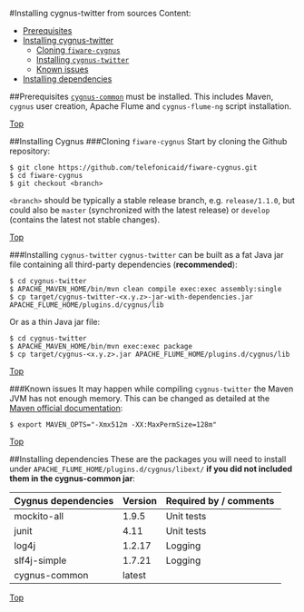 #<a name="top"></a>Installing cygnus-twitter from sources
Content:

* [Prerequisites](#section1)
* [Installing cygnus-twitter](#section2)
    * [Cloning `fiware-cygnus`](#section2.1)
    * [Installing `cygnus-twitter`](#section2.2)
    * [Known issues](#section2.3)
* [Installing dependencies](#section3)

##<a name="section1"></a>Prerequisites
[`cygnus-common`](../../installation_and_administration_guide/install_from_sources.md) must be installed. This includes Maven, `cygnus` user creation, Apache Flume and `cygnus-flume-ng` script installation.

[Top](#top)

##<a name="section2"></a>Installing Cygnus
###<a name="section2.1"></a>Cloning `fiware-cygnus`
Start by cloning the Github repository:

    $ git clone https://github.com/telefonicaid/fiware-cygnus.git
    $ cd fiware-cygnus
    $ git checkout <branch>
    
`<branch>` should be typically a stable release branch, e.g. `release/1.1.0`, but could also be `master` (synchronized with the latest release) or `develop` (contains the latest not stable changes).

[Top](#top)

###<a name="section2.2"></a>Installing `cygnus-twitter`
`cygnus-twitter` can be built as a fat Java jar file containing all third-party dependencies (**recommended**):

    $ cd cygnus-twitter
    $ APACHE_MAVEN_HOME/bin/mvn clean compile exec:exec assembly:single
    $ cp target/cygnus-twitter-<x.y.z>-jar-with-dependencies.jar APACHE_FLUME_HOME/plugins.d/cygnus/lib
    
Or as a thin Java jar file:

    $ cd cygnus-twitter
    $ APACHE_MAVEN_HOME/bin/mvn exec:exec package
    $ cp target/cygnus-<x.y.z>.jar APACHE_FLUME_HOME/plugins.d/cygnus/lib

[Top](#top)

###<a name="section2.3"></a>Known issues
It may happen while compiling `cygnus-twitter` the Maven JVM has not enough memory. This can be changed as detailed at the [Maven official documentation](https://cwiki.apache.org/confluence/display/MAVEN/OutOfMemoryError):

    $ export MAVEN_OPTS="-Xmx512m -XX:MaxPermSize=128m"

[Top](#top)

##<a name="section3"></a>Installing dependencies
These are the packages you will need to install under `APACHE_FLUME_HOME/plugins.d/cygnus/libext/` **if you did not included them in the cygnus-common jar**:

| Cygnus dependencies | Version | Required by / comments |
|---|---|---|
| mockito-all | 1.9.5 | Unit tests |
| junit | 4.11 | Unit tests |
| log4j | 1.2.17 | Logging |
| slf4j-simple | 1.7.21 | Logging |
| cygnus-common | latest | |

[Top](#top)
